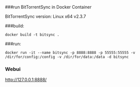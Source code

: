 ###run BitTorrentSync in Docker Container

BitTorrentSync version: Linux x64 v2.3.7


###build: 

`docker build -t bitsync .`

###run:

`docker run -it --name bitsync -p 8888:8888 -p 55555:55555 -v /dir/for/config:/config -v /dir/for/data:/data -d bitsync`

### Webui

http://127.0.0.1:8888/
